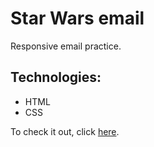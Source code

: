 # Star Wars email
Responsive email practice.

## Technologies: 
- HTML
- CSS

To check it out, click
[here](https://y8gen.csb.app/).
